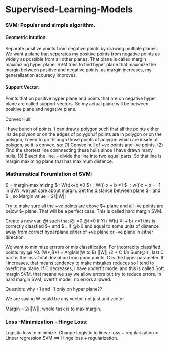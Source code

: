 # Supervised-Learning-Models

### SVM: Popular and simple algorithm.

#### Geometric Intution:

Separate positive points from negative points by drawing multiple planes. We want a plane that separates my positive 
points from negative points as widely as possible from all other planes. That plane is called margin maximizing hyper plane.
SVM tries to find hyper plane that maximize the margin between positive and negative points. as margin increases, my generalization accuracy improves.

#### Support Vector:

Points that on positive hyper plane and points that are on negative hyper plane are called support vectors. 
So my actual plane will be between positive plane and negative plane.

Convex Hull:

I have bunch of points,  I can draw a polygon such that all the points either inside polyson or on the edges of polygon.If points are in polygon or on the polygon, I need to go through those points  of polygon which are inside of polygon, so it is convex.
so:
(1) Convex hull of +ve points  and -ve points.
(2) Find the shortest line connnecting these hulls since I have drawn many hulls.
(3) Bisect the line.  - divide the line into two equal parts. So that line is margin maximing plane that has maximum distance.

### Mathamatical Forumlation of SVM:

$ = margin-maximizing 
$  : W(t)x+b =0
$+ : W(t) x + b =1
$- : w(t)x + b = -1
in SVN, we just care about margin. Get the distance between plane $+ and $-, so Margin value = 2/||W||

Try to make sure all the +ve points are above $+ plane and all -ve points are below $- plane. That will be a perfect case. This is called hard margin SVM.

Create a new var, @i such that
@i =0 @i =0 if Yi ( W(t) Xi + b) >=1 this is correctly classfied $+ and $-.
if @i>0 and equal to some units of distance away from correct hyperplane either of +ve plane or -ve plane in either direction.

We want to minimize errrors or mis classification.  For incorreclty classified points my @i >0. 
(W*,B*) = ArgMin(W to B) ||W|| /2 + C 1/n Sum(@i) , last C part is the loss. total deviation from good points.  C is the hyper parameter. If I increases, that means tendency to make mistakes reduces so I  tend to overfit my plane. 
If C decreases, I have underfit model and this is called Soft margin SVM. that means we say we allow errors but try to reduce errors.
In hard margin SVM, overfit model, no errors allowed.

Question:  why +1 and -1 only on hyper plane??

We are saying W could be any vector, not just unit vector.

Margin = 2/||W||, whole task is to max margin. 

### Loss -Minimization - Hinge Loss:

Logistic loss to minimize.
Change Logistic to linear loss + regularization = Linear regression
SVM ==> Hinge loss + regularization.













 









